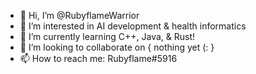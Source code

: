 - 👋 Hi, I’m @RubyflameWarrior
- 👀 I’m interested in AI development & health informatics
- 🌱 I’m currently learning C++, Java, & Rust!
- 💞️ I’m looking to collaborate on { nothing yet (: }
- 📫 How to reach me: Rubyflame#5916

<!---
RubyflameWarrior/RubyflameWarrior is a ✨ special ✨ repository because its `README.md` (this file) appears on your GitHub profile.
You can click the Preview link to take a look at your changes.
--->

